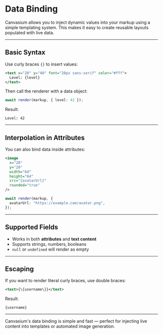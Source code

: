 # Data Binding

Canvasium allows you to inject dynamic values into your markup using a simple templating system. This makes it easy to create reusable layouts populated with live data.

---

## Basic Syntax

Use curly braces `{}` to insert values:

```xml
<text x="20" y="40" font="20px sans-serif" color="#fff">
  Level: {level}
</text>
```

Then call the renderer with a data object:

```ts
await render(markup, { level: 42 });
```

Result:

```
Level: 42
```

---

## Interpolation in Attributes

You can also bind data inside attributes:

```xml
<image
  x="20"
  y="20"
  width="64"
  height="64"
  src="{avatarUrl}"
  rounded="true"
/>
```

```ts
await render(markup, {
  avatarUrl: "https://example.com/avatar.png",
});
```

---

## Supported Fields

- Works in both **attributes** and **text content**
- Supports strings, numbers, booleans
- `null` or `undefined` will render as empty

---

## Escaping

If you want to render literal curly braces, use double braces:

```xml
<text>{\{username\}}</text>
```

Result:

```
{username}
```

---

Canvasium's data binding is simple and fast — perfect for injecting live content into templates or automated image generation.
